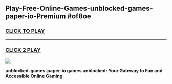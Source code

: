 
## Play-Free-Online-Games-unblocked-games-paper-io-Premium #of8oe
<h3>
<a href="https://premium.freeplayer.one?title=unblocked-games-paper-io&ref=8M">CLICK TO PLAY</a></h3>
<hr>

<h3>
<a href="https://premium.freeplayer.one?title=unblocked-games-paper-io&ref=8M">CLICK 2 PLAY</a>
  
</h3>

<a href="https://premium.freeplayer.one?title=unblocked-games-paper-io&ref=8M"><img src="https://clearcache.store/games.png"></a>


**unblocked-games-paper-io games unblocked: Your Gateway to Fun and Accessible Online Gaming**
